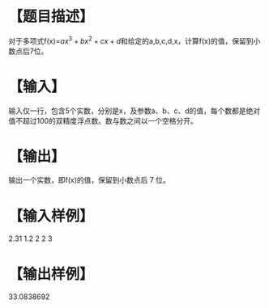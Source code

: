 # 【题目描述】
对于多项式f(x)=$ax^3+bx^2+cx+d$和给定的a,b,c,d,x，计算f(x)的值，保留到小数点后7位。

# 【输入】
输入仅一行，包含5个实数，分别是x，及参数a、b、c、d的值，每个数都是绝对值不超过100的双精度浮点数。数与数之间以一个空格分开。

# 【输出】
输出一个实数，即f(x)的值，保留到小数点后 7 位。

# 【输入样例】
2.31 1.2 2 2 3

# 【输出样例】
33.0838692